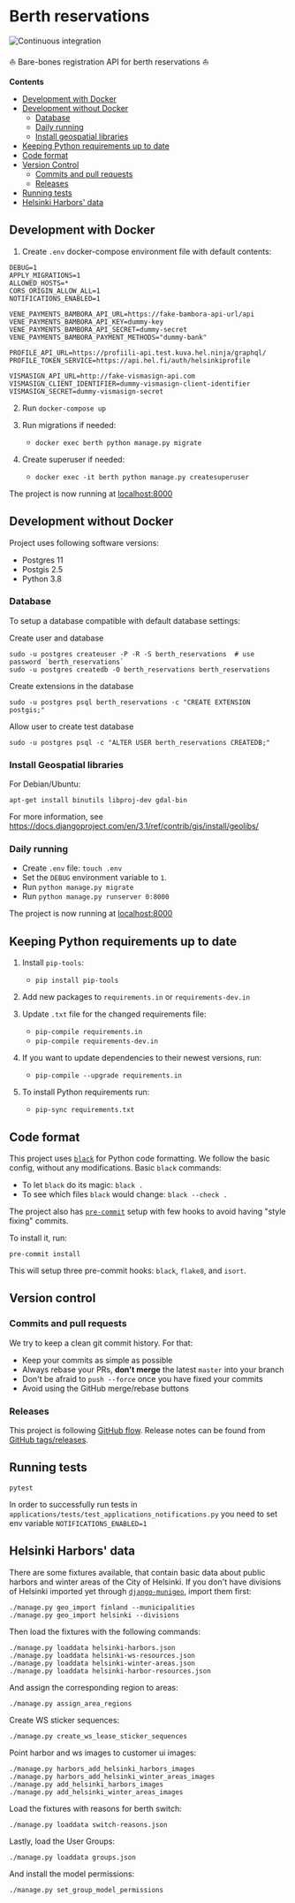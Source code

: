 # Berth reservations

![Continuous integration](https://github.com/City-of-Helsinki/berth-reservations/workflows/Continuous%20integration/badge.svg)

:boat: Bare-bones registration API for berth reservations :boat:

**Contents**
* [Development with Docker](#development-with-docker)
* [Development without Docker](#development-without-docker)
  * [Database](#database)
  * [Daily running](#daily-running)
  * [Install geospatial libraries](#install-geospatial-libraries)
* [Keeping Python requirements up to date](#keeping-python-requirements-up-to-date)
* [Code format](#code-format)
* [Version Control](#version-control)
  * [Commits and pull requests](#commits-and-pull-requests)
  * [Releases](#releases)
* [Running tests](#running-tests)
* [Helsinki Harbors' data](#helsinki-harbors-data)


<a name="development-with-docker"></a>
## Development with Docker

1. Create `.env` docker-compose environment file with default contents:

```
DEBUG=1
APPLY_MIGRATIONS=1
ALLOWED_HOSTS=*
CORS_ORIGIN_ALLOW_ALL=1
NOTIFICATIONS_ENABLED=1

VENE_PAYMENTS_BAMBORA_API_URL=https://fake-bambora-api-url/api
VENE_PAYMENTS_BAMBORA_API_KEY=dummy-key
VENE_PAYMENTS_BAMBORA_API_SECRET=dummy-secret
VENE_PAYMENTS_BAMBORA_PAYMENT_METHODS="dummy-bank"

PROFILE_API_URL=https://profiili-api.test.kuva.hel.ninja/graphql/
PROFILE_TOKEN_SERVICE=https://api.hel.fi/auth/helsinkiprofile

VISMASIGN_API_URL=http://fake-vismasign-api.com
VISMASIGN_CLIENT_IDENTIFIER=dummy-vismasign-client-identifier
VISMASIGN_SECRET=dummy-vismasign-secret
```

2. Run `docker-compose up`

3. Run migrations if needed: 
    * `docker exec berth python manage.py migrate`

4. Create superuser if needed: 
    * `docker exec -it berth python manage.py createsuperuser`

The project is now running at [localhost:8000](http://localhost:8000)

<a name="development-without-docker"></a>
## Development without Docker

Project uses following software versions:

* Postgres 11
* Postgis 2.5
* Python 3.8

<a name="database"></a>
### Database

To setup a database compatible with default database settings:

Create user and database

    sudo -u postgres createuser -P -R -S berth_reservations  # use password `berth_reservations`
    sudo -u postgres createdb -O berth_reservations berth_reservations
    
Create extensions in the database
    
    sudo -u postgres psql berth_reservations -c "CREATE EXTENSION postgis;"

Allow user to create test database

    sudo -u postgres psql -c "ALTER USER berth_reservations CREATEDB;"

<a name="install-geospatial-libraries"></a>
### Install Geospatial libraries

For Debian/Ubuntu:

    apt-get install binutils libproj-dev gdal-bin

For more information, see
https://docs.djangoproject.com/en/3.1/ref/contrib/gis/install/geolibs/

<a name="daily-running"></a>
### Daily running

* Create `.env` file: `touch .env`
* Set the `DEBUG` environment variable to `1`.
* Run `python manage.py migrate`
* Run `python manage.py runserver 0:8000`

The project is now running at [localhost:8000](http://localhost:8000)

<a name="keeping-python-requirements-up-to-date"></a>
## Keeping Python requirements up to date

1. Install `pip-tools`:
    
    * `pip install pip-tools`

2. Add new packages to `requirements.in` or `requirements-dev.in`

3. Update `.txt` file for the changed requirements file:
 
    * `pip-compile requirements.in`
    * `pip-compile requirements-dev.in`

4. If you want to update dependencies to their newest versions, run:

    * `pip-compile --upgrade requirements.in`

5. To install Python requirements run:

    * `pip-sync requirements.txt`

<a name="code-format"></a>
## Code format

This project uses [`black`](https://github.com/ambv/black) for Python code formatting.
We follow the basic config, without any modifications. Basic `black` commands:

* To let `black` do its magic: `black .`
* To see which files `black` would change: `black --check .`

The project also has [`pre-commit`](https://pre-commit.com/) setup with few hooks to avoid having "style fixing" commits.

To install it, run:

    pre-commit install

This will setup three pre-commit hooks: `black`, `flake8`, and `isort`.

<a name="version-control"></a>
## Version control
<a name="commits-and-pull-requests"></a>
### Commits and pull requests
We try to keep a clean git commit history. For that:
* Keep your commits as simple as possible
* Always rebase your PRs, **don't merge** the latest `master` into your branch
* Don't be afraid to `push --force` once you have fixed your commits 
* Avoid using the GitHub merge/rebase buttons

<a name="releases"></a>
### Releases

This project is following [GitHub flow](https://guides.github.com/pdfs/githubflow-online.pdf).
Release notes can be found from [GitHub tags/releases](https://github.com/City-of-Helsinki/berth-reservations/releases).

<a name="running-tests"></a>
## Running tests

    pytest

In order to successfully run tests in ```applications/tests/test_applications_notifications.py``` you need to set env variable ```NOTIFICATIONS_ENABLED=1```

<a name="helsinki-harbors-data"></a>
## Helsinki Harbors' data

There are some fixtures available, that contain basic data about public
harbors and winter areas of the City of Helsinki. If you don't have divisions of Helsinki 
imported yet through [`django-munigeo`](https://github.com/City-of-Helsinki/django-munigeo),
import them first:

    ./manage.py geo_import finland --municipalities
    ./manage.py geo_import helsinki --divisions

Then load the fixtures with the following commands:

    ./manage.py loaddata helsinki-harbors.json
    ./manage.py loaddata helsinki-ws-resources.json
    ./manage.py loaddata helsinki-winter-areas.json
    ./manage.py loaddata helsinki-harbor-resources.json

And assign the corresponding region to areas:

    ./manage.py assign_area_regions

Create WS sticker sequences:

    ./manage.py create_ws_lease_sticker_sequences
    
Point harbor and ws images to customer ui images:

    ./manage.py harbors_add_helsinki_harbors_images
    ./manage.py harbors_add_helsinki_winter_areas_images
    ./manage.py add_helsinki_harbors_images
    ./manage.py add_helsinki_winter_areas_images
    
Load the fixtures with reasons for berth switch:

    ./manage.py loaddata switch-reasons.json

Lastly, load the User Groups:

    ./manage.py loaddata groups.json

And install the model permissions:

    ./manage.py set_group_model_permissions
